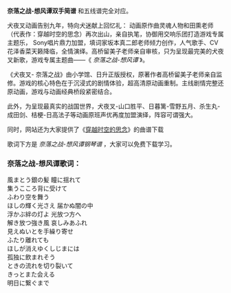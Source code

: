 

**奈落之战-想风谭双手简谱** 和五线谱完全对应。

犬夜叉动画告别九年，特向犬迷献上回忆礼： 动画原作曲灵魂人物和田熏老师（代表作：穿越时空的思念）再次出山，亲自执笔，协御用交响乐团打造游戏专属主题乐，
Sony唱片鼎力加盟，填词家坂本真二郎老师倾力创作，人气歌手、CV花泽香菜天籁降临，全情演绎。高桥留美子老师亲自审核，只为呈现最完美的犬夜叉新歌，游戏专属主题曲——《
_奈落之战-想风谭_ 》。

《犬夜叉-
奈落之战》由小学馆、日升正版授权，原著作者高桥留美子老师亲自监修。游戏的核心特色在于沉浸式的剧情体验，超高清原动画重制。主线剧情完整还原动画，游戏与动画经典桥段紧密结合。

此外，为呈现最真实的战国世界，犬夜叉-山口胜平、日暮篱-雪野五月、杀生丸-成田剑、桔梗-日高法子等动画原班声优再度加盟演绎，阵容可谓强大。

同时，网站还为大家提供了《[穿越时空的思念](Music-8162-穿越时空的思念-犬夜叉主题曲.html "穿越时空的思念")》的曲谱下载

歌词下方是 _奈落之战-想风谭钢琴谱_ ，大家可以免费下载学习。

### 奈落之战-想风谭歌词：

風まとう銀の髪 瞳に揺れて  
集うこころ背に受けて  
ふわり空を舞う  
ほしの輝く光さえ 届かぬ闇の中  
浮かぶ絆の灯よ 光放つ方へ  
解き放つ強き風 哀しみあふれ  
見えぬいとを手繰り寄せ  
ふたり離れても  
ほしが消えゆくしじまには  
孤独に飲まれそう  
ときの流れを切り裂いて  
きっとまた会える  
明日に繋ぐまで

